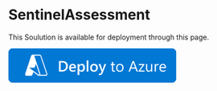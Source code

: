 # SentinelAssessment

This Soulution is available for deployment through this page.

[![Deploy To Azure](https://raw.githubusercontent.com/Azure/azure-quickstart-templates/master/1-CONTRIBUTION-GUIDE/images/deploytoazure.svg?sanitize=true)](https://portal.azure.com/#create/Microsoft.Template/uri/https%3A%2F%2Fraw.githubusercontent.com%2Fos-securityservices%2FSentinelAssessment%2Fmain%2FSentinelAssessment.json)
